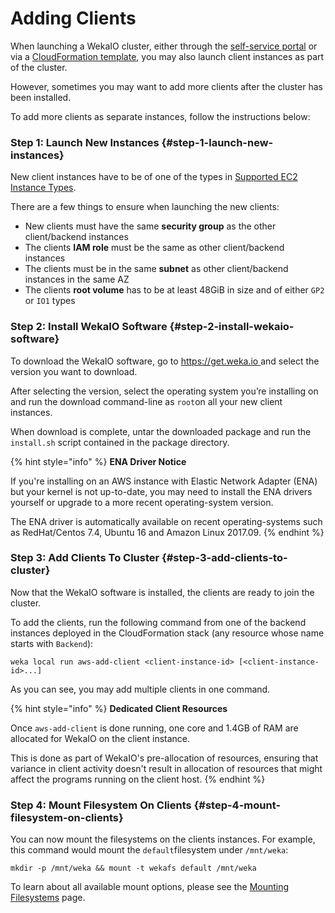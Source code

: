 # Adding Clients

When launching a WekaIO cluster, either through the [self-service portal](self-service-portal.md) or via a [CloudFormation template](cloudformation.md), you may also launch client instances as part of the cluster.

However, sometimes you may want to add more clients after the cluster has been installed.

To add more clients as separate instances, follow the instructions below:

### Step 1: Launch New Instances {#step-1-launch-new-instances}

New client instances have to be of one of the types in [Supported EC2 Instance Types](supported-ec2-instance-types.md).

There are a few things to ensure when launching the new clients:

* New clients must have the same **security group** as the other client/backend instances
* The clients **IAM role** must be the same as other client/backend instances
* The clients must be in the same **subnet** as other client/backend instances in the same AZ
* The clients **root volume** has to be at least 48GiB in size and of either `GP2` or `IO1` types

### Step 2: Install WekaIO Software {#step-2-install-wekaio-software}

To download the WekaIO software, go to [https://get.weka.io ](https://get.weka.io/) and select the version you want to download.

After selecting the version, select the operating system you’re installing on and run the download command-line as `root`on all your new client instances.

When download is complete, untar the downloaded package and run the `install.sh` script contained in the package directory.

{% hint style="info" %}
**ENA Driver Notice**

If you're installing on an AWS instance with Elastic Network Adapter \(ENA\) but your kernel is not up-to-date, you may need to install the ENA drivers yourself or upgrade to a more recent operating-system version.

The ENA driver is automatically available on recent operating-systems such as RedHat/Centos 7.4, Ubuntu 16 and Amazon Linux 2017.09.
{% endhint %}

### Step 3: Add Clients To Cluster {#step-3-add-clients-to-cluster}

Now that the WekaIO software is installed, the clients are ready to join the cluster.

To add the clients, run the following command from one of the backend instances deployed in the CloudFormation stack \(any resource whose name starts with `Backend`\):

```text
weka local run aws-add-client <client-instance-id> [<client-instance-id>...]
```

As you can see, you may add multiple clients in one command.

{% hint style="info" %}
**Dedicated Client Resources**

Once `aws-add-client` is done running, one core and 1.4GB of RAM are allocated for WekaIO on the client instance.

This is done as part of WekaIO's pre-allocation of resources, ensuring that variance in client activity doesn't result in allocation of resources that might affect the programs running on the client host.
{% endhint %}

### Step 4: Mount Filesystem On Clients {#step-4-mount-filesystem-on-clients}

You can now mount the filesystems on the clients instances. For example, this command would mount the `default`filesystem under `/mnt/weka`:

```text
mkdir -p /mnt/weka && mount -t wekafs default /mnt/weka
```

To learn about all available mount options, please see the [Mounting Filesystems](../../fs/mounting-filesystems.md) page.


